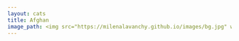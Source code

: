 ```yaml
---
layout: cats
title: Afghan
image_path: <img src="https://milenalavanchy.github.io/images/bg.jpg" width="100" height="150" align="right"> 
---
```

